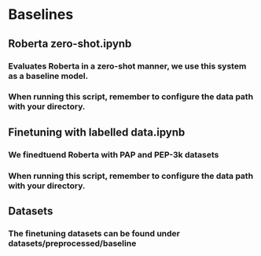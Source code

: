 # Baselines
## Roberta zero-shot.ipynb 
### Evaluates Roberta in a zero-shot manner, we use this system as a baseline model.
### When running this script, remember to configure the data path with your directory.
## Finetuning with labelled data.ipynb
### We finedtuend Roberta with PAP and PEP-3k datasets
### When running this script, remember to configure the data path with your directory.
## Datasets
### The finetuning datasets can be found under datasets/preprocessed/baseline
